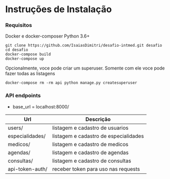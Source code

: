 # Instruções de Instalação

### Requisitos
Docker e docker-composer
Python 3.6+

```
git clone https://github.com/IsaiasDimitri/desafio-intmed.git desafio
cd desafio
docker-compose build
docker-compose up
```
Opcionalmente, voce pode criar um superuser. Somente com ele voce pode fazer todas as listagens
```
docker-compose rm -rm api python manage.py createsuperuser
```

### API endpoints

- base_url = localhost:8000/

| Url | Descrição |
|-----|---------------|
| users/ |   listagem e cadastro de usuarios |
|especialidades/ | listagem e cadastro de especialidades|
|medicos/ | listagem e cadastro de medicos|
|agendas/ | listagem e cadastro de agendas|
|consultas/ | listagem e cadastro de consultas|
|api-token-auth/ | receber token para uso nas requests|

